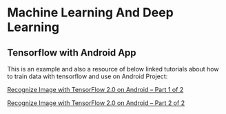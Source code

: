 # Machine Learning And Deep Learning

## Tensorflow with Android App
This is an example and also a resource of below linked tutorials about how to train data with tensorflow and use on Android Project:

[Recognize Image with TensorFlow 2.0 on Android – Part 1 of 2](https://touhidapps.com/learn/index.php/2019/07/28/train-data-with-tensorflow-2-0-convert-to-tflite/ "Train data with TensorFlow 2.0 & Convert to tflite model")

[Recognize Image with TensorFlow 2.0 on Android – Part 2 of 2](https://touhidapps.com/learn/index.php/2019/08/01/recognize-image-with-tensorflow-2-0-on-android-part-2-of-2/ "Use tflite file in Android Project")


